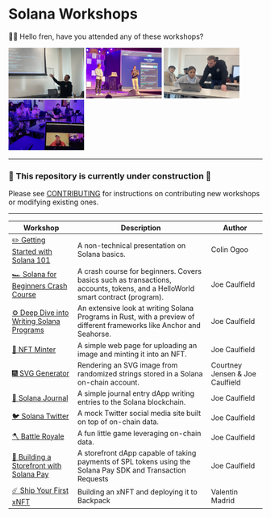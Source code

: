 # Solana Workshops

🧑‍🚀 Hello fren, have you attended any of these workshops?   

<img 
src="./.docs/usc.jpeg" 
height="100"
width="150"
/> 
<img 
src="./.docs/delhi.JPG" 
height="100"
width="150"
/> 
<img 
src="./.docs/usc2.jpg" 
height="100"
width="150"
/> 
<img 
src="./.docs/metacamp.jpeg" 
height="100"
width="150"
/> 

---

### 🚧 This repository is currently under construction 🚧

Please see [CONTRIBUTING](./CONTRIBUTING.md) for instructions on contributing new workshops or modifying existing ones.

---

| Workshop | Description | Author |
| -------- | ----------- | ------ |
| [✏️ Getting Started with Solana 101](./workshops/getting-started-101) | A non-technical presentation on Solana basics. | Colin Ogoo |
| [🏎️ Solana for Beginners Crash Course](./workshops/beginner-crash-course) | A crash course for beginners. Covers basics such as transactions, accounts, tokens, and a HelloWorld smart contract (program). | Joe Caulfield |
| [⚙️ Deep Dive into Writing Solana Programs](./workshops/deep-dive-into-programs) | An extensive look at writing Solana Programs in Rust, with a preview of different frameworks like Anchor and Seahorse. | Joe Caulfield |
| [🎑 NFT Minter](./workshops/nft-minter) | A simple web page for uploading an image and minting it into an NFT. | Joe Caulfield |
| [🎆 SVG Generator](./workshops/svg-generator) | Rendering an SVG image from randomized strings stored in a Solana on-chain account. | Courtney Jensen & Joe Caulfield |
| [📓 Solana Journal](./workshops/solana-journal) | A simple journal entry dApp writing entries to the Solana blockchain. | Joe Caulfield |
| [🐦 Solana Twitter](./workshops/solana-twitter) | A mock Twitter social media site built on top of on-chain data. | Joe Caulfield |
| [🪓 Battle Royale](./workshops/battle-royale) | A fun little game leveraging on-chain data. | Joe Caulfield |
| [🛒 Building a Storefront with Solana Pay](./workshops/storefront-solanapay) | A storefront dApp capable of taking payments of SPL tokens using the Solana Pay SDK and Transaction Requests | Joe Caulfield |
| [☄️ Ship Your First xNFT](./workshops/ship-an-xnft) | Building an xNFT and deploying it to Backpack | Valentin Madrid |

